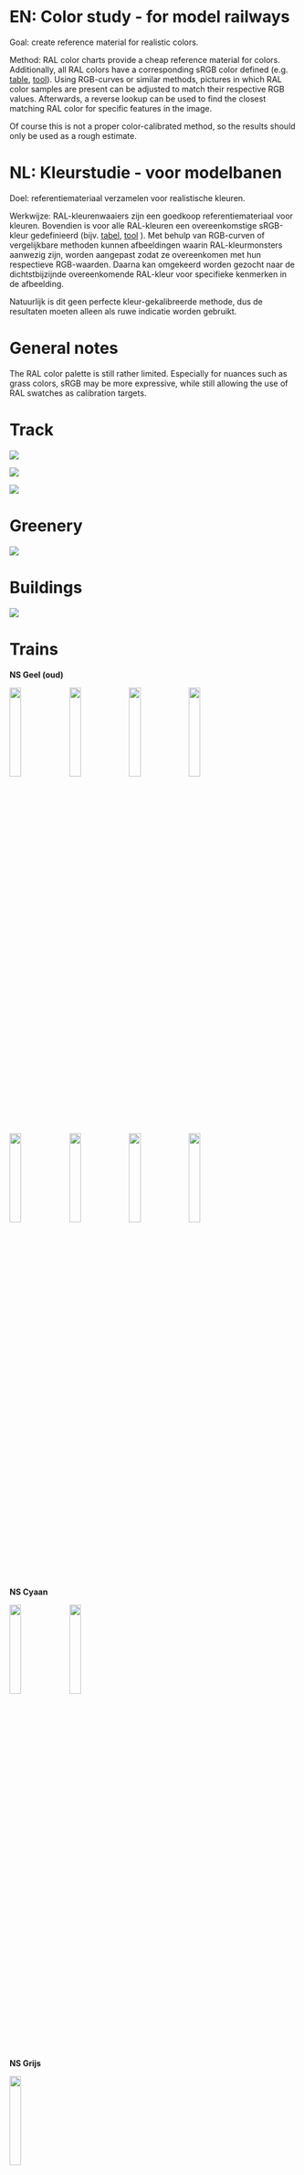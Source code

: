 EN: Color study - for model railways
===========

Goal: create reference material for realistic colors.

Method: RAL color charts provide a cheap reference material for colors. Additionally, all RAL colors have a corresponding sRGB color defined (e.g. [table](https://en.wikipedia.org/wiki/List_of_RAL_colours), [tool](https://rgb.to/ral/page/1)). Using RGB-curves or similar methods, pictures in which RAL color samples are present can be adjusted to match their respective RGB values. Afterwards, a reverse lookup can be used to find the closest matching RAL color for specific features in the image.

Of course this is not a proper color-calibrated method, so the results should only be used as a rough estimate.


NL: Kleurstudie - voor modelbanen
===========

Doel: referentiemateriaal verzamelen voor realistische kleuren.

Werkwijze: RAL-kleurenwaaiers zijn een goedkoop referentiemateriaal voor kleuren. Bovendien is voor alle RAL-kleuren een overeenkomstige sRGB-kleur gedefinieerd (bijv. [tabel](https://en.wikipedia.org/wiki/List_of_RAL_colours), [tool](https://rgb.to/ral/page/1) ). Met behulp van RGB-curven of vergelijkbare methoden kunnen afbeeldingen waarin RAL-kleurmonsters aanwezig zijn, worden aangepast zodat ze overeenkomen met hun respectieve RGB-waarden. Daarna kan omgekeerd worden gezocht naar de dichtstbijzijnde overeenkomende RAL-kleur voor specifieke kenmerken in de afbeelding.

Natuurlijk is dit geen perfecte kleur-gekalibreerde methode, dus de resultaten moeten alleen als ruwe indicatie worden gebruikt.


General notes
=============

The RAL color palette is still rather limited. Especially for nuances such as grass colors, sRGB may be more expressive, while still allowing the use of RAL swatches as calibration targets.


Track
=====
![](Spoor/IMG_20240217_120311-ral.jpg)

![](Spoor/IMG_20240217_120311-vallejo.jpg)

![](Spoor/IMG_20240217_120311-swatches.jpg)



Greenery
========
![](Bestrating/IMG_20240217_120705-ral.jpg)



Buildings
=================
![](Bebouwing/IMG_20240217_120449-ral.jpg)


Trains
======

**NS Geel (oud)**

<img src="trains/ns-geel2.png" width="20%"> <img src="trains/ns-geel3.png" width="20%"> <img src="trains/ns-geel4.png" width="20%"> <img src="trains/ns-geel.png" width="20%"> <img src="trains/ns-geel5.png" width="20%"> <img src="trains/ns-geel6.png" width="20%"> <img src="trains/ns-geel7.png" width="20%"> <img src="trains/ns-geel8.png" width="20%">

**NS Cyaan**

<img src="trains/ns-cyaan.png" width="20%"> <img src="trains/ns-cyaan2.png" width="20%">

**NS Grijs**

<img src="trains/ns-grijs.png" width="20%">

<img src="trains/ns-grijs-raamstijl.png" width="20%"> <img src="trains/ns-grijs-raamstijl2.png" width="20%">


Reference pictures
------------------


![](trains/IMG_20240315_112410_Mat64-srgb.jpg)
Mat'64

![](trains/IMG_20240315_131906_DDM-srgb.jpg)
DDM

![](trains/IMG_20240315_135114_DDM-srgb.jpg)
DDM



Color systems
=============

Humbrol
-------

<img src="swatches/humbrol-1.png" width="20%">

<img src="swatches/humbrol-67.png" width="20%"> <img src="swatches/humbrol-32.png" width="20%"> <img src="swatches/humbrol-64.png" width="20%">

<img src="swatches/humbrol-70.png" width="20%">

<img src="swatches/humbrol-46.png" width="20%">

Vallejo Model Air
-----------------

<img src="swatches/vma-71001.png" width="20%">        <img src="swatches/vma-71052.png" width="20%">    <img src="swatches/vma-71131.png" width="20%"> <img src="swatches/vma-71142.png" width="20%"> 

<img src="swatches/vma-71036.png" width="20%"> <img src="swatches/vma-71042.png" width="20%">

<img src="swatches/vma-71039.png" width="20%"> <img src="swatches/vma-71249.png" width="20%"> <img src="swatches/vma-71038.png" width="20%">

<img src="swatches/vma-71033.png" width="20%"> <img src="swatches/vma-71078.png" width="20%"> <img src="swatches/vma-71002.png" width="20%">

<img src="swatches/vma-71004.png" width="20%"> <img src="swatches/vma-71090.png" width="20%"> <img src="swatches/vma-71089.png" width="20%">


Ballast
-------

<img src="swatches/ws-cinders.png" width="20%"> <img src="swatches/ws-dark-brown.png" width="20%"> <img src="swatches/n-gneis.png" width="20%">
<img src="swatches/ws-buff.png" width="20%"> <img src="swatches/ws-gray.png" width="20%"> <img src="swatches/h-grau.png" width="20%"> <img src="swatches/n-sand.png" width="20%">


Static grass
------------

<img src="swatches/ws-dark-green.png" width="20%"> <img src="swatches/ws-medium-green.png" width="20%"> <img src="swatches/ws-light-green.png" width="20%"> <img src="swatches/ws-straw.png" width="20%">

<img src="swatches/n-dunkelgruen.png" width="20%"> <img src="swatches/n-hellgruen.png" width="20%"> <img src="swatches/n-olivgruen.png" width="20%"> <img src="swatches/n-fruehlungswiese.png" width="20%"> <img src="swatches/n-wiese.png" width="20%"> <img src="swatches/n-goldgelb.png" width="20%"> <img src="swatches/n-braun.png" width="20%">

<img src="swatches/rts-sommer-70201.png" width="20%"> <img src="swatches/rts-sommer-70202.png" width="20%"> <img src="swatches/rts-fruehsommer-90101.png" width="20%"> <img src="swatches/rts-fruehsommer-90102.png" width="20%"> <img src="swatches/rts-bergwiese-90802.png" width="20%">  <img src="swatches/rts-sommer-trocken-90202.png" width="20%"> <img src="swatches/rts-heu-90702.png" width="20%"> <img src="swatches/rts-stroh-70702.png" width="20%"> <img src="swatches/rts-oliv-70802.png" width="20%">

(RTS: Oliv may be inaccurate)


Other foliage
-------------

<img src="swatches/ws-greengrass.png" width="20%"> <img src="swatches/ws-mediumgreen-turf.png" width="20%">


Reference images
----------------

![](Color-systems/IMG_20240320_091203-srgb.jpg)

![](Color-systems/woodland-scenics-static-grass-srgb.png)
Catalog image adjusted to match above results (WS Dark Green, WS Medium Green).

![](Color-systems/rts-grass-srgb.jpg)
Notes: Most samples were cross-contaminated with the yellow grass. Coverage was not 100%, so some color of the underlying material may shine through. Colors are not super consistent between samples of different lengths, *also in real samples, so not a camera issue*!

![](Color-systems/IMG_20240315_170003-srgb.jpg)

![](Color-systems/humbrol-1-73.jpg)
Note the difference between the paint spots and color swatches! *Also, lighting appears slightly uneven (darker towards bottom)?*

![](Color-systems/IMG_20240808_144436-color-match.jpg)

![](Color-systems/vallejo-model-air-photomatched.jpg)
Vallejo color chart from pdf. Adjusted to match photographed colors. The adjustment was quite small, so the original pdf may already have been accurate. Note that the RAL chart in the photograph is also not perfectly matched, especially the colors.